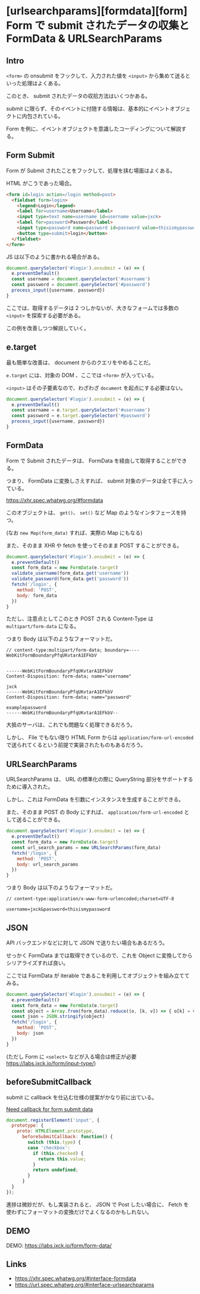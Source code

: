 # [urlsearchparams][formdata][form] Form で submit されたデータの収集と FormData & URLSearchParams

## Intro

`<form>` の onsubmit をフックして、入力された値を `<input>` から集めて送るといった処理はよくある。

このとき、 submit されたデータの収拾方法はいくつかある。

submit に限らず、そのイベントに付随する情報は、基本的にイベントオブジェクトに内包されている。

Form を例に、イベントオブジェクトを意識したコーディングについて解説する。


## Form Submit

Form が Submit されたことをフックして、処理を挟む場面はよくある。

HTML がこうであった場合。


```html
<form id=login action=/login method=post>
  <fieldset form=login>
    <legend>Login</legend>
    <label for=username>Username</label>
    <input type=text name=username id=username value=jxck>
    <label for=password>Password</label>
    <input type=password name=password id=password value=thisismypassword>
    <button type=submit>login</button>
  </fieldset>
</form>
```

JS は以下のように書かれる場合がある。


```js
document.querySelector('#login').onsubmit = (e) => {
  e.preventDefault()
  const username = document.querySelector('#username')
  const password = document.querySelector('#password')
  process_input({username, password})
}
```

ここでは、取得するデータは 2 つしかないが、大きなフォームでは多数の `<input>` を探索する必要がある。

この例を改善しつつ解説していく。


## e.target

最も簡単な改善は、 document からのクエリをやめることだ。

`e.target` には、対象の DOM 、ここでは `<form>` が入っている。

`<input>` はその子要素なので、わざわざ `document` を起点にする必要はない。


```js
document.querySelector('#login').onsubmit = (e) => {
  e.preventDefault()
  const username = e.target.querySelector('#username')
  const password = e.target.querySelector('#password')
  process_input({username, password})
}
```


## FormData

Form で Submit されたデータは、 FormData を経由して取得することができる。

つまり、 FormData に変換しさえすれば、 submit 対象のデータは全て手に入っている。

<https://xhr.spec.whatwg.org/#formdata>

このオブジェクトは、 `get()`、 `set()` など Map のようなインタフェースを持つ。

(なお `new Map(form_data)` すれば、実際の Map にもなる)

また、そのまま XHR や fetch を使ってそのまま POST することができる。


```js
document.querySelector('#login').onsubmit = (e) => {
  e.preventDefault()
  const form_data = new FormData(e.target)
  validate_username(form_data.get('username'))
  validate_password(form_data.get('password'))
  fetch('/login', {
    method: 'POST',
    body: form_data
  })
}
```

ただし、注意点としてこのとき POST される Content-Type は `multipart/form-data` になる。

つまり Body は以下のようなフォーマットだ。


```http
// content-type:multipart/form-data; boundary=----WebKitFormBoundaryPfqUKvtarA1EFkbV


------WebKitFormBoundaryPfqUKvtarA1EFkbV
Content-Disposition: form-data; name="username"

jxck
------WebKitFormBoundaryPfqUKvtarA1EFkbV
Content-Disposition: form-data; name="password"

examplepassword
------WebKitFormBoundaryPfqUKvtarA1EFkbV--
```

大抵のサーバは、これでも問題なく処理できるだろう。

しかし、 File でもない限り HTML Form からは `application/form-url-encoded` で送られてくるという前提で実装されたものもあるだろう。


## URLSearchParams

URLSearchParams は、 URL の標準化の際に QueryString 部分をサポートするために導入された。

しかし、これは FormData を引数にインスタンスを生成することができる。

また、そのまま POST の Body にすれば、 `application/form-url-encoded` として送ることができる。


```js
document.querySelector('#login').onsubmit = (e) => {
  e.preventDefault()
  const form_data = new FormData(e.target)
  const url_search_params = new URLSearchParams(form_data)
  fetch('/login', {
    method: 'POST',
    body: url_search_params
  })
}
```

つまり Body は以下のようなフォーマットだ。


```http
// content-type:application/x-www-form-urlencoded;charset=UTF-8

username=jxck&password=thisismypassword
```


## JSON

API バックエンドなどに対して JSON で送りたい場合もあるだろう。

せっかく FormData までは取得できているので、これを Object に変換してからシリアライズすれば良い。

ここでは FormData が iterable であるこを利用してオブジェクトを組み立ててみる。


```js
document.querySelector('#login').onsubmit = (e) => {
  e.preventDefault()
  const form_data = new FormData(e.target)
  const object = Array.from(form_data).reduce((o, [k, v]) => { o[k] = v; return o }, {})
  const json = JSON.stringify(object)
  fetch('/login', {
    method: 'POST',
    body: json
  })
}
```

(ただし Form に `<select>` などが入る場合は修正が必要 <https://labs.jxck.io/form/input-type/>)


## beforeSubmitCallback

submit に callback を仕込む仕様の提案がかなり前に出ている。

[Need callback for form submit data](https://github.com/w3c/webcomponents/issues/187)


```js
document.registerElement('input', {
  prototype: {
    proto: HTMLElement.prototype,
      beforeSubmitCallback: function() {
        switch (this.type) {
        case 'checkbox':
          if (this.checked) {
            return this.value;
          }
          return undefined;
        }
      }
  }
});
```

進捗は微妙だが、もし実装されると、 JSON で Post したい場合に、 Fetch を使わずにフォーマットの変換だけでよくなるのかもしれない。


## DEMO

DEMO: <https://labs.jxck.io/form/form-data/>


## Links

- <https://xhr.spec.whatwg.org/#interface-formdata>
- <https://url.spec.whatwg.org/#interface-urlsearchparams>
